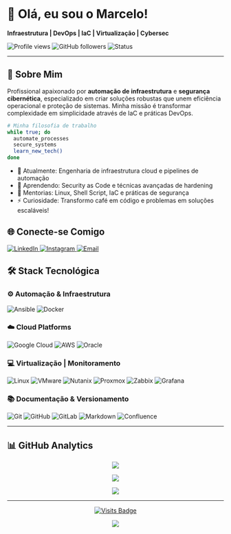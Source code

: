 # 👋 Olá, eu sou o Marcelo!

**Infraestrutura | DevOps | IaC | Virtualização | Cybersec**

<p align="left">
  <img src="https://komarev.com/ghpvc/?username=nerimarcelo&label=Profile%20views&color=0e75b6&style=flat-square" alt="Profile views" />
  <img src="https://img.shields.io/github/followers/nerimarcelo?label=Followers&style=flat-square&color=0e75b6" alt="GitHub followers" />
  <img src="https://img.shields.io/badge/Status-Building%20Awesome%20Systems-blue?style=flat-square" alt="Status" />
</p>

---

## 🚀 Sobre Mim

Profissional apaixonado por **automação de infraestrutura** e **segurança cibernética**, especializado em criar soluções robustas que unem eficiência operacional e proteção de sistemas. Minha missão é transformar complexidade em simplicidade através de IaC e práticas DevOps.

```bash
# Minha filosofia de trabalho
while true; do
  automate_processes
  secure_systems
  learn_new_tech()
done
```

- 🔭 Atualmente: Engenharia de infraestrutura cloud e pipelines de automação
- 🌱 Aprendendo: Security as Code e técnicas avançadas de hardening
- 💬 Mentorias: Linux, Shell Script, IaC e práticas de segurança
- ⚡ Curiosidade: Transformo café em código e problemas em soluções escaláveis!


## 🌐 Conecte-se Comigo

<p align="left">
  <a href="https://linkedin.com/in/nerimarcelo" target="_blank">
    <img src="https://img.shields.io/badge/-LinkedIn-0A66C2?style=for-the-badge&logo=linkedin&logoColor=white" alt="LinkedIn"/>
  </a>
  <a href="https://instagram.com/nerimetal" target="_blank">
    <img src="https://img.shields.io/badge/-Instagram-E4405F?style=for-the-badge&logo=instagram&logoColor=white" alt="Instagram"/>
  </a>
  <a href="mailto:nerimarcelo@protonmail.com">
    <img src="https://img.shields.io/badge/-Email-EA4335?style=for-the-badge&logo=gmail&logoColor=white" alt="Email"/>
  </a>
</p>



## 🛠️ Stack Tecnológica

### ⚙️ Automação & Infraestrutura
<p align="left">
  <img src="https://img.shields.io/badge/Ansible-%231A1918?style=for-the-badge&logo=ansible&logoColor=white" alt="Ansible"/>
    <img src="https://img.shields.io/badge/Docker-%230db7ed?style=for-the-badge&logo=docker&logoColor=white" alt="Docker"/>
</p>

### ☁️ Cloud Platforms
<p align="left">
  <img src="https://img.shields.io/badge/GCP-%234285F4?style=for-the-badge&logo=google-cloud&logoColor=white" alt="Google Cloud"/>
  <img src="https://img.shields.io/badge/AWS-%23232F3E?style=for-the-badge&logo=amazon-aws&logoColor=white" alt="AWS"/>
  <img src="https://img.shields.io/badge/Oracle-F80000?style=for-the-badge&logo=oracle&logoColor=white" alt="Oracle"/>
</p>


### 💻 Virtualização | Monitoramento
<p align="left">
  <img src="https://img.shields.io/badge/Linux-%23FCC624?style=for-the-badge&logo=linux&logoColor=black" alt="Linux"/>
  <img src="https://img.shields.io/badge/VMware-%23607078?style=for-the-badge&logo=vmware&logoColor=white" alt="VMware"/>
  <img src="https://img.shields.io/badge/Nutanix-%23024DA1?style=for-the-badge&logo=nutanix&logoColor=white" alt="Nutanix"/>
  <img src="https://img.shields.io/badge/Proxmox-%23E57000?style=for-the-badge&logo=proxmox&logoColor=white" alt="Proxmox"/>
  <img src="https://img.shields.io/badge/Zabbix-%23ED1C24?style=for-the-badge&logo=zabbix&logoColor=white" alt="Zabbix"/>
  <img src="https://img.shields.io/badge/grafana-%23F46800.svg?style=for-the-badge&logo=grafana&logoColor=white" alt="Grafana"/>
</p>

### 📚 Documentação & Versionamento
<p align="left">
  <img src="https://img.shields.io/badge/Git-%23F05033?style=for-the-badge&logo=git&logoColor=white" alt="Git"/>
  <img src="https://img.shields.io/badge/GitHub-%23181717?style=for-the-badge&logo=github&logoColor=white" alt="GitHub"/>
  <img src="https://img.shields.io/badge/gitlab-%23181717.svg?style=for-the-badge&logo=gitlab&logoColor=white" alt="GitLab"/>
  <img src="https://img.shields.io/badge/Markdown-%23000000?style=for-the-badge&logo=markdown&logoColor=white" alt="Markdown"/>
  <img src="https://img.shields.io/badge/Confluence-%23172BF4?style=for-the-badge&logo=confluence&logoColor=white" alt="Confluence"/>
</p>

---

## 📊 GitHub Analytics

<div align="center">
  
  ![](https://github-readme-stats.vercel.app/api?username=nerimarcelo&theme=dark&hide_border=true&include_all_commits=true&count_private=true&show_icons=true)
  
  ![](https://github-readme-streak-stats.herokuapp.com/?user=nerimarcelo&theme=dark&hide_border=true)
  
  ![](https://github-readme-stats.vercel.app/api/top-langs/?username=nerimarcelo&theme=dark&hide_border=true&layout=compact&langs_count=6)

</div>

---

<div align="center">
  
  [![Visits Badge](https://badges.pufler.dev/visits/nerimarcelo/nerimarcelo?color=blue&style=flat-square)](https://github.com/nerimarcelo)
  
  
  ![](https://capsule-render.vercel.app/api?type=waving&color=gradient&height=100&section=footer&fontSize=24&text=Obrigado%20pela%20visita!&desc=Vamos%20construir%20sistemas%20resilientes%20juntos&descAlignY=70)

</div>
